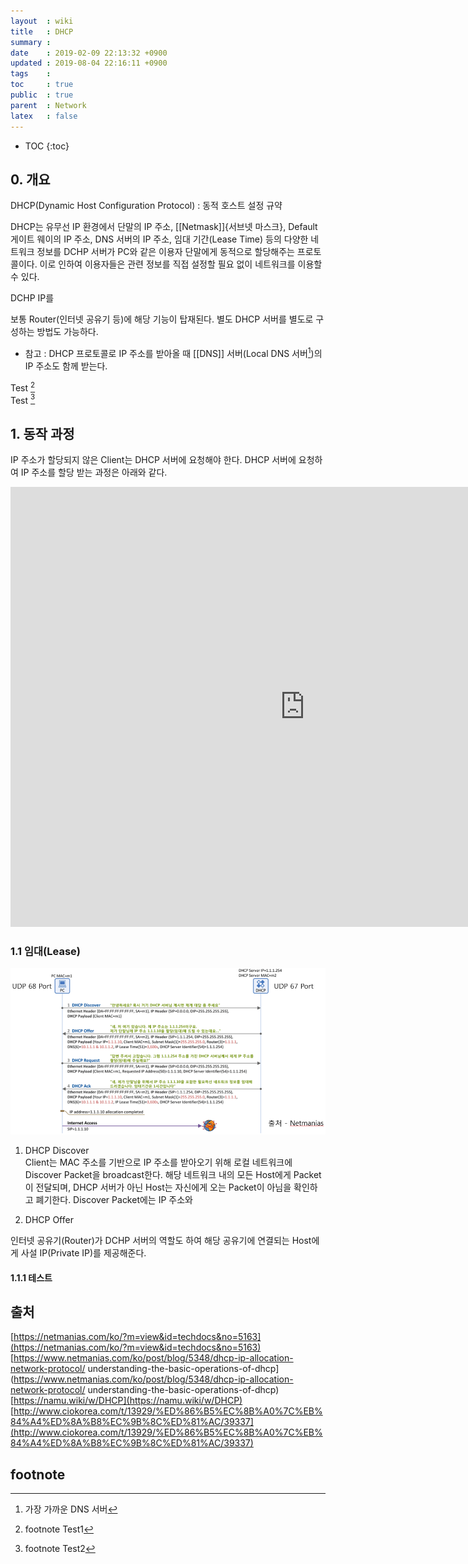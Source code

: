 ```yaml
---
layout  : wiki
title   : DHCP
summary : 
date    : 2019-02-09 22:13:32 +0900
updated : 2019-08-04 22:16:11 +0900
tags    : 
toc     : true
public  : true
parent  : Network
latex   : false
---
```

* TOC
{:toc}

## 0. 개요

DHCP(Dynamic Host Configuration Protocol) : 동적 호스트 설정 규약

DHCP는 유무선 IP 환경에서 단말의 IP 주소, [[Netmask]]{서브넷 마스크}, Default 게이트 웨이의 IP 주소, DNS 서버의 IP 주소, 임대 기간(Lease Time) 등의 
다양한 네트워크 정보를 DCHP 서버가 PC와 같은 이용자 단말에게 동적으로 할당해주는 프로토콜이다. 
이로 인하여 이용자들은 관련 정보를 직접 설정할 필요 없이 네트워크를 이용할 수 있다.

DCHP IP를

보통 Router(인터넷 공유기 등)에 해당 기능이 탑재된다. 별도 DHCP 서버를 별도로 구성하는 방법도 가능하다.

* 참고 : DHCP 프로토콜로 IP 주소를 받아올 때 [[DNS]] 서버(Local DNS 서버[^1])의 IP 주소도 함께 받는다. 

Test [^2]  
Test [^3]  


## 1. 동작 과정

IP 주소가 할당되지 않은 Client는 DHCP 서버에 요청해야 한다. DHCP 서버에 요청하여 IP 주소를 할당 받는 과정은 아래와 같다.

<!-- DHCP 과정 youtube -->
<iframe width="942" height="704" src="https://www.youtube.com/embed/V69UAnkoYHM" frameborder="0" 
allow="accelerometer; autoplay; encrypted-media; gyroscope; picture-in-picture" allowfullscreen></iframe>

### 1.1 임대(Lease)

![dhcp-lease](/wiki-img/network/dhcp-lease.png)

1. DHCP Discover  
	Client는 MAC 주소를 기반으로 IP 주소를 받아오기 위해 로컬 네트워크에 Discover Packet을 broadcast한다.
	해당 네트워크 내의 모든 Host에게 Packet이 전달되며, DHCP 서버가 아닌 Host는 자신에게 오는 Packet이 아님을 확인하고 폐기한다.
	Discover Packet에는 IP 주소와 
	
2. DHCP Offer



인터넷 공유기(Router)가 DCHP 서버의 역할도 하여 해당 공유기에 연결되는 Host에게 사설 IP(Private IP)를 제공해준다.

#### 1.1.1 테스트


## 출처
[https://netmanias.com/ko/?m=view&id=techdocs&no=5163](https://netmanias.com/ko/?m=view&id=techdocs&no=5163)  
[https://www.netmanias.com/ko/post/blog/5348/dhcp-ip-allocation-network-protocol/
understanding-the-basic-operations-of-dhcp](https://www.netmanias.com/ko/post/blog/5348/dhcp-ip-allocation-network-protocol/
understanding-the-basic-operations-of-dhcp)  
[https://namu.wiki/w/DHCP](https://namu.wiki/w/DHCP)  
[http://www.ciokorea.com/t/13929/%ED%86%B5%EC%8B%A0%7C%EB%84%A4%ED%8A%B8%EC%9B%8C%ED%81%AC/39337](http://www.ciokorea.com/t/13929/%ED%86%B5%EC%8B%A0%7C%EB%84%A4%ED%8A%B8%EC%9B%8C%ED%81%AC/39337)


## footnote
[^1]: 가장 가까운 DNS 서버
[^2]: footnote Test1
[^3]: footnote Test2
